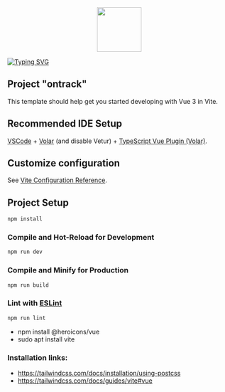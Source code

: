 
<div id="header" align="center">
  <img src="https://media.giphy.com/media/M9gbBd9nbDrOTu1Mqx/giphy.gif" width="100"/>
</div>


<a href="https://git.io/typing-svg"><img src="https://readme-typing-svg.herokuapp.com?font=Fira+Code&weight=700&size=40&color=F72402&center=true&vCenter=true&width=1100&height=150&lines=Vue-Composition-API" alt="Typing SVG" /></a>
## Project "ontrack"

This template should help get you started developing with Vue 3 in Vite.

## Recommended IDE Setup

[VSCode](https://code.visualstudio.com/) + [Volar](https://marketplace.visualstudio.com/items?itemName=Vue.volar) (and disable Vetur) + [TypeScript Vue Plugin (Volar)](https://marketplace.visualstudio.com/items?itemName=Vue.vscode-typescript-vue-plugin).

## Customize configuration

See [Vite Configuration Reference](https://vitejs.dev/config/).

## Project Setup

```sh
npm install
```

### Compile and Hot-Reload for Development

```sh
npm run dev
```

### Compile and Minify for Production

```sh
npm run build
```

### Lint with [ESLint](https://eslint.org/)

```sh
npm run lint
```
* npm install @heroicons/vue
* sudo apt install vite

### Installation links:
* https://tailwindcss.com/docs/installation/using-postcss
* https://tailwindcss.com/docs/guides/vite#vue
